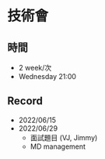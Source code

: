 # 技術會
## 時間
- 2 week/次
- Wednesday 21:00
## Record
- 2022/06/15
- 2022/06/29
  - 面試題目 (VJ, Jimmy)
  - MD management
